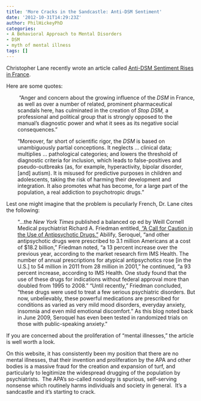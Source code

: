 ```yaml
---
title: 'More Cracks in the Sandcastle: Anti-DSM Sentiment'
date: '2012-10-31T14:29:23Z'
author: PhilHickeyPhD
categories:
- A Behavioral Approach to Mental Disorders
- DSM
- myth of mental illness
tags: []
---
```


Christopher Lane recently wrote an article called <a href="http://www.psychologytoday.com/blog/side-effects/201209/anti-dsm-sentiment-rises-in-france">Anti-DSM Sentiment Rises in France</a>.

Here are some quotes:
<p style="padding-left: 30px;"> “Anger and concern about the growing influence of the <em>DSM</em><em> </em>in France, as well as over a number of related, prominent pharmaceutical scandals here, has culminated in the creation of <em>Stop</em> <em>DSM,</em> a professional and political group that is strongly opposed to the manual’s diagnostic power and what it sees as its negative social consequences.”</p>
<p style="padding-left: 30px;">“Moreover, far short of scientific rigor, the <em>DSM</em> is based on unambiguously partial conceptions. It neglects … clinical data; multiplies … pathological categories; and lowers the threshold of diagnostic criteria for inclusion, which leads to false-positives and pseudo-outbreaks (as, for example, hyperactivity, bipolar disorder, [and] autism). It is misused for predictive purposes in children and adolescents, taking the risk of harming their development and integration. It also promotes what has become, for a large part of the population, a real addiction to psychotropic drugs.”</p>
Lest one might imagine that the problem is peculiarly French, Dr. Lane cites the following:
<p style="padding-left: 30px;">“…the <em>New York Times</em> published a balanced op ed by Weill Cornell Medical psychiatrist Richard A. Friedman entitled,<a href="http://www.nytimes.com/2012/09/25/health/a-call-for-caution-in-the-use-of-antipsychotic-drugs.html?_r=1&amp;"> “A Call for Caution in the Use of Antipsychotic Drugs.”</a> Abilify, Seroquel, “and other antipsychotic drugs were prescribed to 3.1 million Americans at a cost of $18.2 billion,” Friedman noted, “a 13 percent increase over the previous year, according to the market research firm IMS Health. The number of annual prescriptions for atypical antipsychotics rose [in the U.S.] to 54 million in 2011 from 28 million in 2001,” he continued, “a 93 percent increase, according to IMS Health. One study found that the use of these drugs for indications without federal approval more than doubled from 1995 to 2008.” “Until recently,” Friedman concluded, “these drugs were used to treat a few serious psychiatric disorders. But now, unbelievably, these powerful medications are prescribed for conditions as varied as very mild mood disorders, everyday anxiety, insomnia and even mild emotional discomfort.” As this blog noted back in June 2009, Seroquel has even been tested in randomized trials on those with public-speaking anxiety."</p>
If you are concerned about the proliferation of “mental illnesses,” the article is well worth a look.

On this website, it has consistently been my position that there are no mental illnesses, that their invention and proliferation by the APA and other bodies is a massive fraud for the creation and expansion of turf, and particularly to legitimize the widespread drugging of the population by psychiatrists.  The APA’s so-called nosology is spurious, self-serving nonsense which routinely harms individuals and society in general.  It’s a sandcastle and it’s starting to crack.